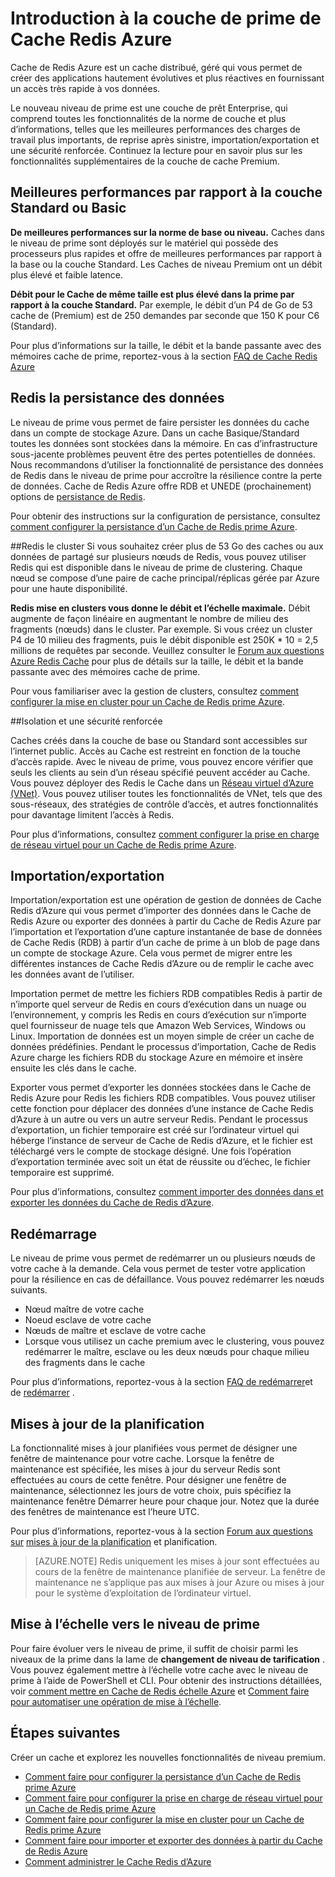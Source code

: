 <properties 
    pageTitle="Introduction à la couche de prime de Cache Azure Redis | Microsoft Azure" 
    description="Apprenez à créer et gérer la persistance de Redis, Redis la gestion de clusters et prise en charge VNET pour vos instances de Cache Redis d’Azure niveau Premium" 
    services="redis-cache" 
    documentationCenter="" 
    authors="steved0x" 
    manager="douge" 
    editor=""/>

<tags 
    ms.service="cache" 
    ms.workload="tbd" 
    ms.tgt_pltfrm="cache-redis" 
    ms.devlang="na" 
    ms.topic="article" 
    ms.date="09/15/2016" 
    ms.author="sdanie"/>

# <a name="introduction-to-the-azure-redis-cache-premium-tier"></a>Introduction à la couche de prime de Cache Redis Azure
Cache de Redis Azure est un cache distribué, géré qui vous permet de créer des applications hautement évolutives et plus réactives en fournissant un accès très rapide à vos données. 

Le nouveau niveau de prime est une couche de prêt Enterprise, qui comprend toutes les fonctionnalités de la norme de couche et plus d’informations, telles que les meilleures performances des charges de travail plus importants, de reprise après sinistre, importation/exportation et une sécurité renforcée. Continuez la lecture pour en savoir plus sur les fonctionnalités supplémentaires de la couche de cache Premium.

## <a name="better-performance-compared-to-standard-or-basic-tier"></a>Meilleures performances par rapport à la couche Standard ou Basic
**De meilleures performances sur la norme de base ou niveau.** Caches dans le niveau de prime sont déployés sur le matériel qui possède des processeurs plus rapides et offre de meilleures performances par rapport à la base ou la couche Standard. Les Caches de niveau Premium ont un débit plus élevé et faible latence. 

**Débit pour le Cache de même taille est plus élevé dans la prime par rapport à la couche Standard.** Par exemple, le débit d’un P4 de Go de 53 cache de (Premium) est de 250 demandes par seconde que 150 K pour C6 (Standard).

Pour plus d’informations sur la taille, le débit et la bande passante avec des mémoires cache de prime, reportez-vous à la section [FAQ de Cache Redis Azure](cache-faq.md#what-redis-cache-offering-and-size-should-i-use)

## <a name="redis-data-persistence"></a>Redis la persistance des données
Le niveau de prime vous permet de faire persister les données du cache dans un compte de stockage Azure. Dans un cache Basique/Standard toutes les données sont stockées dans la mémoire. En cas d’infrastructure sous-jacente problèmes peuvent être des pertes potentielles de données. Nous recommandons d’utiliser la fonctionnalité de persistance des données de Redis dans le niveau de prime pour accroître la résilience contre la perte de données. Cache de Redis Azure offre RDB et UNEDE (prochainement) options de [persistance de Redis](http://redis.io/topics/persistence). 

Pour obtenir des instructions sur la configuration de persistance, consultez [comment configurer la persistance d’un Cache de Redis prime Azure](cache-how-to-premium-persistence.md).

##<a name="redis-cluster"></a>Redis le cluster
Si vous souhaitez créer plus de 53 Go des caches ou aux données de partagé sur plusieurs nœuds de Redis, vous pouvez utiliser Redis qui est disponible dans le niveau de prime de clustering. Chaque nœud se compose d’une paire de cache principal/réplicas gérée par Azure pour une haute disponibilité. 

**Redis mise en clusters vous donne le débit et l’échelle maximale.** Débit augmente de façon linéaire en augmentant le nombre de milieu des fragments (nœuds) dans le cluster. Par exemple. Si vous créez un cluster P4 de 10 milieu des fragments, puis le débit disponible est 250K * 10 = 2,5 millions de requêtes par seconde. Veuillez consulter le [Forum aux questions Azure Redis Cache](cache-faq.md#what-redis-cache-offering-and-size-should-i-use) pour plus de détails sur la taille, le débit et la bande passante avec des mémoires cache de prime.

Pour vous familiariser avec la gestion de clusters, consultez [comment configurer la mise en cluster pour un Cache de Redis prime Azure](cache-how-to-premium-clustering.md).

##<a name="enhanced-security-and-isolation"></a>Isolation et une sécurité renforcée

Caches créés dans la couche de base ou Standard sont accessibles sur l’internet public. Accès au Cache est restreint en fonction de la touche d’accès rapide. Avec le niveau de prime, vous pouvez encore vérifier que seuls les clients au sein d’un réseau spécifié peuvent accéder au Cache. Vous pouvez déployer des Redis le Cache dans un [Réseau virtuel d’Azure (VNet)](https://azure.microsoft.com/services/virtual-network/). Vous pouvez utiliser toutes les fonctionnalités de VNet, tels que des sous-réseaux, des stratégies de contrôle d’accès, et autres fonctionnalités pour davantage limitent l’accès à Redis.

Pour plus d’informations, consultez [comment configurer la prise en charge de réseau virtuel pour un Cache de Redis prime Azure](cache-how-to-premium-vnet.md).

## <a name="importexport"></a>Importation/exportation

Importation/exportation est une opération de gestion de données de Cache Redis d’Azure qui vous permet d’importer des données dans le Cache de Redis Azure ou exporter des données à partir du Cache de Redis Azure par l’importation et l’exportation d’une capture instantanée de base de données de Cache Redis (RDB) à partir d’un cache de prime à un blob de page dans un compte de stockage Azure. Cela vous permet de migrer entre les différentes instances de Cache Redis d’Azure ou de remplir le cache avec les données avant de l’utiliser.

Importation permet de mettre les fichiers RDB compatibles Redis à partir de n’importe quel serveur de Redis en cours d’exécution dans un nuage ou l’environnement, y compris les Redis en cours d’exécution sur n’importe quel fournisseur de nuage tels que Amazon Web Services, Windows ou Linux. Importation de données est un moyen simple de créer un cache de données prédéfinies. Pendant le processus d’importation, Cache de Redis Azure charge les fichiers RDB du stockage Azure en mémoire et insère ensuite les clés dans le cache.

Exporter vous permet d’exporter les données stockées dans le Cache de Redis Azure pour Redis les fichiers RDB compatibles. Vous pouvez utiliser cette fonction pour déplacer des données d’une instance de Cache Redis d’Azure à un autre ou vers un autre serveur Redis. Pendant le processus d’exportation, un fichier temporaire est créé sur l’ordinateur virtuel qui héberge l’instance de serveur de Cache de Redis d’Azure, et le fichier est téléchargé vers le compte de stockage désigné. Une fois l’opération d’exportation terminée avec soit un état de réussite ou d’échec, le fichier temporaire est supprimé.

Pour plus d’informations, consultez [comment importer des données dans et exporter les données du Cache de Redis d’Azure](cache-how-to-import-export-data.md).

## <a name="reboot"></a>Redémarrage

Le niveau de prime vous permet de redémarrer un ou plusieurs nœuds de votre cache à la demande. Cela vous permet de tester votre application pour la résilience en cas de défaillance. Vous pouvez redémarrer les nœuds suivants.

-   Nœud maître de votre cache
-   Noeud esclave de votre cache
-   Nœuds de maître et esclave de votre cache
-   Lorsque vous utilisez un cache premium avec le clustering, vous pouvez redémarrer le maître, esclave ou les deux nœuds pour chaque milieu des fragments dans le cache

Pour plus d’informations, reportez-vous à la section [FAQ de redémarrer](cache-administration.md#reboot-faq)et de [redémarrer](cache-administration.md#reboot) .

## <a name="schedule-updates"></a>Mises à jour de la planification

La fonctionnalité mises à jour planifiées vous permet de désigner une fenêtre de maintenance pour votre cache. Lorsque la fenêtre de maintenance est spécifiée, les mises à jour du serveur Redis sont effectuées au cours de cette fenêtre. Pour désigner une fenêtre de maintenance, sélectionnez les jours de votre choix, puis spécifiez la maintenance fenêtre Démarrer heure pour chaque jour. Notez que la durée des fenêtres de maintenance est l’heure UTC. 

Pour plus d’informations, reportez-vous à la section [Forum aux questions sur](cache-administration.md#schedule-updates-faq) [mises à jour de la planification](cache-administration.md#schedule-updates) et planification.

>[AZURE.NOTE] Redis uniquement les mises à jour sont effectuées au cours de la fenêtre de maintenance planifiée de serveur. La fenêtre de maintenance ne s’applique pas aux mises à jour Azure ou mises à jour pour le système d’exploitation de l’ordinateur virtuel.

## <a name="to-scale-to-the-premium-tier"></a>Mise à l’échelle vers le niveau de prime

Pour faire évoluer vers le niveau de prime, il suffit de choisir parmi les niveaux de la prime dans la lame de **changement de niveau de tarification** . Vous pouvez également mettre à l’échelle votre cache avec le niveau de prime à l’aide de PowerShell et CLI. Pour obtenir des instructions détaillées, voir [comment mettre en Cache de Redis échelle Azure](cache-how-to-scale.md) et [Comment faire pour automatiser une opération de mise à l’échelle](cache-how-to-scale.md#how-to-automate-a-scaling-operation).

## <a name="next-steps"></a>Étapes suivantes

Créer un cache et explorez les nouvelles fonctionnalités de niveau premium.

-   [Comment faire pour configurer la persistance d’un Cache de Redis prime Azure](cache-how-to-premium-persistence.md)
-   [Comment faire pour configurer la prise en charge de réseau virtuel pour un Cache de Redis prime Azure](cache-how-to-premium-vnet.md)
-   [Comment faire pour configurer la mise en cluster pour un Cache de Redis prime Azure](cache-how-to-premium-clustering.md)
-   [Comment faire pour importer et exporter des données à partir du Cache de Redis Azure](cache-how-to-import-export-data.md)
-   [Comment administrer le Cache Redis d’Azure](cache-administration.md)
  

